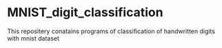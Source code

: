 # MNIST_digit_classification
This repositery conatains programs of classification of handwritten digits with mnist dataset 
